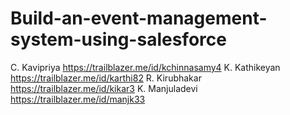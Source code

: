 # Build-an-event-management-system-using-salesforce
C. Kavipriya https://trailblazer.me/id/kchinnasamy4
K. Kathikeyan https://trailblazer.me/id/karthi82
R. Kirubhakar https://trailblazer.me/id/kikar3
K. Manjuladevi https://trailblazer.me/id/manjk33
